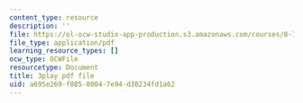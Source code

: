 ```yaml
---
content_type: resource
description: ''
file: https://ol-ocw-studio-app-production.s3.amazonaws.com/courses/8-701-introduction-to-nuclear-and-particle-physics-fall-2020/a695e269f08580047e94d38234fd1a62_T-FQQVhPoNo.pdf
file_type: application/pdf
learning_resource_types: []
ocw_type: OCWFile
resourcetype: Document
title: 3play pdf file
uid: a695e269-f085-8004-7e94-d38234fd1a62
---
```

